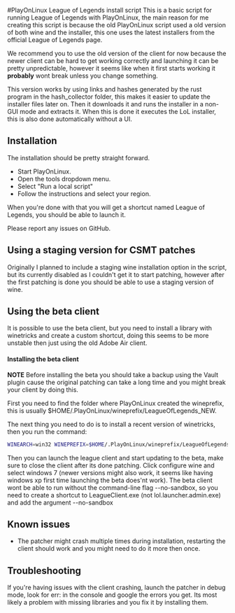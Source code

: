 #PlayOnLinux League of Legends install script
This is a basic script for running League of Legends with PlayOnLinux, the main reason for me creating this script is
because the old PlayOnLinux script used a old version of both wine and the installer, this one uses the latest
installers from the official League of Legends page.

We recommend you to use the old version of the client for now because the newer client can be hard to get working
correctly and launching it can be pretty unpredictable, however it seems like when it first starts working it
**probably** wont break unless you change something.

This version works by using links and hashes generated by the rust program in the hash_collector folder, this makes it
easier to update the installer files later on. Then it downloads it and runs the installer in a non-GUI mode and
extracts it. When this is done it executes the LoL installer, this is also done automatically without a UI.

## Installation
The installation should be pretty straight forward.
* Start PlayOnLinux.
* Open the tools dropdown menu.
* Select "Run a local script"
* Follow the instructions and select your region.

When you're done with that you will get a shortcut named League of Legends, you should be able to launch it.

Please report any issues on GitHub.

## Using a staging version for CSMT patches
Originally I planned to include a staging wine installation option in the script, but its currently disabled as I
couldn't get it to start patching, however after the first patching is done you should be able to use a staging
version of wine.

## Using the beta client
It is possible to use the beta client, but you need to install a library with winetricks and create a custom
shortcut, doing this seems to be more unstable then just using the old Adobe Air client.

#### Installing the beta client
**NOTE** Before installing the beta you should take a backup using the Vault plugin cause the original patching can
take a long time and you might break your client by doing this.

First you need to find the folder where PlayOnLinux created the wineprefix, this is usually
$HOME/.PlayOnLinux/wineprefix/LeagueOfLegends_NEW.

The next thing you need to do is to install a recent version of winetricks, then you run the command:
```bash
WINEARCH=win32 WINEPREFIX=$HOME/.PlayOnLinux/wineprefix/LeagueOfLegends_NEW/ winetricks vcrun15
```

Then you can launch the league client and start updating to the beta, make sure to close the client after its done
patching. Click configure wine and select windows 7 (newer versions might also work, it seems like having windows xp
first time launching the beta does'nt work). The beta client wont be able to run without the command-line flag
--no-sandbox, so you need to create a shortcut to LeagueClient.exe (not lol.launcher.admin.exe) and add the argument
--no-sandbox

## Known issues
* The patcher might crash multiple times during installation, restarting the client should work and you might need to 
do it more then once.

## Troubleshooting
If you're having issues with the client crashing, launch the patcher in debug mode, look for err: in the console and
google the errors you get. Its most likely a problem with missing libraries and you fix it by installing them.
